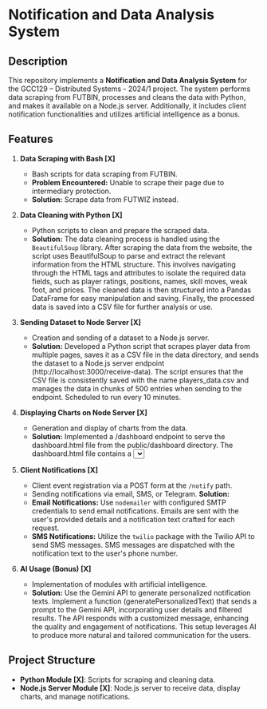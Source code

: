# Notification and Data Analysis System

## Description

This repository implements a **Notification and Data Analysis System** for the GCC129 – Distributed Systems - 2024/1 project. The system performs data scraping from FUTBIN, processes and cleans the data with Python, and makes it available on a Node.js server. Additionally, it includes client notification functionalities and utilizes artificial intelligence as a bonus.

## Features


1. **Data Scraping with Bash [X]**
   - Bash scripts for data scraping from FUTBIN.
   - **Problem Encountered:** Unable to scrape their page due to intermediary protection.
   - **Solution:** Scrape data from FUTWIZ instead.


2. **Data Cleaning with Python [X]** 
   - Python scripts to clean and prepare the scraped data.
   - **Solution:** The data cleaning process is handled using the `BeautifulSoup` library. After scraping the data from the website, the script uses BeautifulSoup to parse and extract the relevant information from the HTML structure. This involves navigating through the HTML tags and attributes to isolate the required data fields, such as player ratings, positions, names, skill moves, weak foot, and prices. The cleaned data is then structured into a Pandas DataFrame for easy manipulation and saving. Finally, the processed data is saved into a CSV file for further analysis or use.


3. **Sending Dataset to Node Server [X]**
   - Creation and sending of a dataset to a Node.js server.
   - **Solution:** Developed a Python script that scrapes player data from multiple pages, saves it as a CSV file in the data directory, and sends the dataset to a Node.js server endpoint (http://localhost:3000/receive-data). The script ensures that the CSV file is consistently saved with the name players_data.csv and manages the data in chunks of 500 entries when sending to the endpoint. Scheduled to run every 10 minutes.


4. **Displaying Charts on Node Server [X]**
   - Generation and display of charts from the data.
   - **Solution:** Implemented a /dashboard endpoint to serve the dashboard.html file from the public/dashboard directory. The dashboard.html file contains a <select> dropdown for choosing players and a <canvas> element for displaying the chart. The chart is dynamically updated based on the selected player using Chart.js. An additional /players endpoint provides a list of available players, while the /chart-data/:playerName endpoint supplies the chart data for the selected player. The chart refreshes automatically when a new player is selected, ensuring real-time data visualization.


5. **Client Notifications [X]**
   - Client event registration via a POST form at the `/notify` path.
   - Sending notifications via email, SMS, or Telegram.
   **Solution:**
   - **Email Notifications:** Use `nodemailer` with configured SMTP credentials to send email notifications. Emails are sent with the user's provided details and a notification text crafted for each request.
   - **SMS Notifications:** Utilize the `twilio` package with the Twilio API to send SMS messages. SMS messages are dispatched with the notification text to the user's phone number.


6. **AI Usage (Bonus) [X]**
   - Implementation of modules with artificial intelligence.
   - **Solution:** Use the Gemini API to generate personalized notification texts. Implement a function (generatePersonalizedText) that sends a prompt to the Gemini API, incorporating user details and filtered results. The API responds with a customized message, enhancing the quality and engagement of notifications. This setup leverages AI to produce more natural and tailored communication for the users.


## Project Structure

- **Python Module [X]**: Scripts for scraping and cleaning data.
- **Node.js Server Module [X]**: Node.js server to receive data, display charts, and manage notifications.


